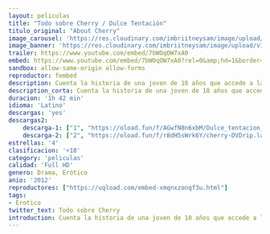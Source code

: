 ```yaml
---
layout: peliculas
title: "Todo sobre Cherry / Dulce Tentación"
titulo_original: "About Cherry"
image_carousel: 'https://res.cloudinary.com/imbriitneysam/image/upload/v1547518555/cherry-poster-min.jpg'
image_banner: 'https://res.cloudinary.com/imbriitneysam/image/upload/v1547518555/cherry-banner-min.jpg'
trailer: https://www.youtube.com/embed/7bWOqOW7xA0
embed: https://www.youtube.com/embed/7bWOqOW7xA0?rel=0&amp;hd=1&border=0&wmode=opaque&enablejsapi=1&modestbranding=1&controls=1&showinfo=1
sandbox: allow-same-origin allow-forms
reproductor: fembed
description: Cuenta la historia de una joven de 18 años que accede a la sugerencia de su novio de hacerse unas fotos por dinero. Con lo que gana por dicha sesión, decide marcharse junto a su mejor amigo a la ciudad de San Francisco, CA., allí conoce a un abogado interpretado por James Franco que le ofrece un mundo de glamour, fiestas, drogas, hasta llegar a introducirse en la industria del porno de la ciudad californian. También conocida con el nombre, Acerca de Cherry y Dulce tentación.
description_corta: Cuenta la historia de una joven de 18 años que accede a la sugerencia de su novio de hacerse unas fotos por dinero. Con lo que gana por dicha sesión, decide marcharse junto a su mejor amigo a la ciudad de San Francisco, CA., allí conoce a un abogado interpretado por
duracion: '1h 42 min'
idioma: 'Latino'
descargas: 'yes'
descargas2:
    descarga-1: ["1", "https://oload.fun/f/AGwfN8n6xbM/Dulce_tentacion_-_todo_sobre_Cherry_-_About_Cherry_%282012%29.MP4.mp4", "https://www.google.com/s2/favicons?domain=openload.co","OpenLoad","https://res.cloudinary.com/imbriitneysam/image/upload/v1541473684/mexico.png", "Latino", "Full HD"]
    descarga-2: ["2", "https://oload.fun/f/r8dH5sWrk6Y/cherry-DVDrip.lat.avi", "https://www.google.com/s2/favicons?domain=openload.co","OpenLoad","https://res.cloudinary.com/imbriitneysam/image/upload/v1541473684/mexico.png", "Latino", "Full HD"]
estrellas: '4'
clasificacion: '+18'
category: 'peliculas'
calidad: 'Full HD'
genero: Drama, Erótico
anio: '2012'
reproductores: ["https://uqload.com/embed-xmqnxzonqf3u.html"]
tags:
- Erotico
twitter_text: Todo sobre Cherry
introduction: Cuenta la historia de una joven de 18 años que accede a la sugerencia de su novio de hacerse unas fotos por dinero. Con lo que gana por dicha sesión, decide marcharse junto a su mejor amigo a la ciudad de San Francisco, CA., allí conoce a un abogado interpretado por
---
```



 







